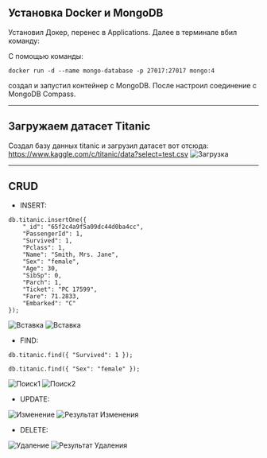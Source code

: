 ## Установка Docker и MongoDB
Установил Докер, перенес в Applications. Далее в терминале вбил команду:

С помощью команды:
```console
docker run -d --name mongo-database -p 27017:27017 mongo:4
```
создал и запустил контейнер с MongoDB. После настроил соединение с MongoDB Compass.
_____
## Загружаем датасет Titanic

Создал базу данных titanic и загрузил датасет вот отсюда: https://www.kaggle.com/c/titanic/data?select=test.csv
<image src="/images/install.jpg" alt="Загрузка">


____
## CRUD

- INSERT:
```console
db.titanic.insertOne({
    "_id": "65f2c4a9f5a09dc44d0ba4cc",
    "PassengerId": 1,
    "Survived": 1,
    "Pclass": 1,
    "Name": "Smith, Mrs. Jane",
    "Sex": "female",
    "Age": 30,
    "SibSp": 0,
    "Parch": 1,
    "Ticket": "PC 17599",
    "Fare": 71.2833,
    "Embarked": "C"
});
```
<image src="/images/insert.jpg" alt="Вставка">
<image src="/images/insert1.jpg" alt="Вставка">

- FIND:
```console
db.titanic.find({ "Survived": 1 });

db.titanic.find({ "Sex": "female" });
```

<image src="/images/find1.jpg" alt="Поиск1">
<image src="/images/find2.jpg" alt="Поиск2">

- UPDATE:

<image src="/images/update.jpg" alt="Изменение">
<image src="/images/update1.jpg" alt="Результат Изменения">

- DELETE:

<image src="/images/delete.jpg" alt="Удаление">
<image src="/images/delete1.jpg" alt="Результат Удаления">


